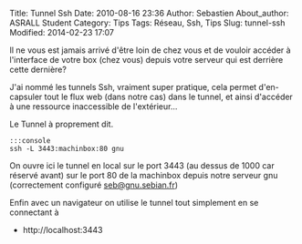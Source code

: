 Title: Tunnel Ssh
Date: 2010-08-16 23:36
Author: Sebastien
About_author: ASRALL Student
Category: Tips
Tags: Réseau, Ssh, Tips
Slug: tunnel-ssh
Modified: 2014-02-23 17:07

Il ne vous est jamais arrivé d'être loin de chez vous et de vouloir accéder à l'interface de votre box (chez vous) depuis votre serveur qui est derrière cette dernière?

J'ai nommé les tunnels Ssh, vraiment super pratique, cela permet d'en-capsuler tout le flux web (dans notre cas) dans le tunnel, et ainsi d'accéder à une ressource inaccessible de l'extérieur...

Le Tunnel à proprement dit.

    :::console
    ssh -L 3443:machinbox:80 gnu

On ouvre ici le tunnel en local sur le port 3443 (au dessus de 1000 car réservé avant) sur le port 80 de la machinbox depuis notre serveur gnu (correctement configuré seb@gnu.sebian.fr)

Enfin avec un navigateur on utilise le tunnel tout simplement en se connectant à

* http://localhost:3443
